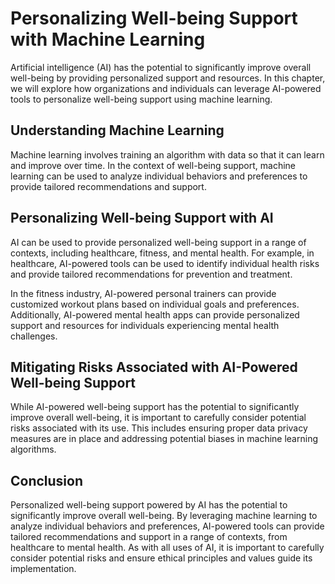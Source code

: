 Personalizing Well-being Support with Machine Learning
===============================================================================================================

Artificial intelligence (AI) has the potential to significantly improve overall well-being by providing personalized support and resources. In this chapter, we will explore how organizations and individuals can leverage AI-powered tools to personalize well-being support using machine learning.

Understanding Machine Learning
------------------------------

Machine learning involves training an algorithm with data so that it can learn and improve over time. In the context of well-being support, machine learning can be used to analyze individual behaviors and preferences to provide tailored recommendations and support.

Personalizing Well-being Support with AI
----------------------------------------

AI can be used to provide personalized well-being support in a range of contexts, including healthcare, fitness, and mental health. For example, in healthcare, AI-powered tools can be used to identify individual health risks and provide tailored recommendations for prevention and treatment.

In the fitness industry, AI-powered personal trainers can provide customized workout plans based on individual goals and preferences. Additionally, AI-powered mental health apps can provide personalized support and resources for individuals experiencing mental health challenges.

Mitigating Risks Associated with AI-Powered Well-being Support
--------------------------------------------------------------

While AI-powered well-being support has the potential to significantly improve overall well-being, it is important to carefully consider potential risks associated with its use. This includes ensuring proper data privacy measures are in place and addressing potential biases in machine learning algorithms.

Conclusion
----------

Personalized well-being support powered by AI has the potential to significantly improve overall well-being. By leveraging machine learning to analyze individual behaviors and preferences, AI-powered tools can provide tailored recommendations and support in a range of contexts, from healthcare to mental health. As with all uses of AI, it is important to carefully consider potential risks and ensure ethical principles and values guide its implementation.
